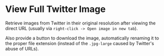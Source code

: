 # View Full Twitter Image
Retrieve images from Twitter in their original resolution after viewing the
direct URL (usually via `right-click -> Open image in new tab`).

Also provide a button to download the image, automatically renaming it to the
proper file extension (instead of the `.jpg-large` caused by Twitter's abuse of
URLs).
